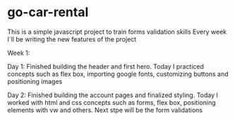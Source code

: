 # go-car-rental


This is a simple javascript project to train forms validation skills
Every week I´ll be writing the new features of the project

Week 1:

Day 1:
    Finished building the header and first hero. Today I practiced concepts such as flex box, importing google fonts, customizing buttons and positioning images

Day 2:
    Finished building the account pages and finalized styling. Today I worked with html and css concepts such as forms, flex box, positioning elements with vw
and others. Next stpe will be the form validations